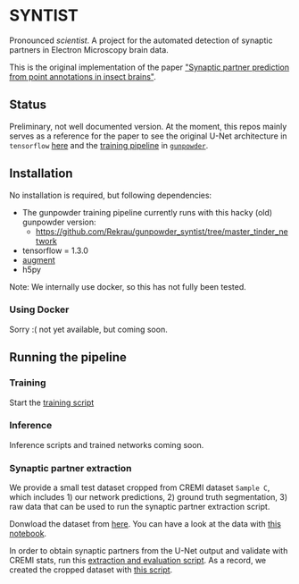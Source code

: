 # SYNTIST

Pronounced *scientist*. A project for the automated detection of synaptic partners in Electron Microscopy brain data.

This is the original implementation of the paper ["Synaptic partner prediction from point annotations in insect brains"](https://arxiv.org/pdf/1806.08205.pdf).

## Status
Preliminary, not well documented version.  At the moment, this repos mainly serves as a reference for the paper to see the original U-Net architecture in `tensorflow` [here](tf_utils/unet_tinder.py) and the [training pipeline](train_on_cremi.py) in [`gunpowder`](https://github.com/funkey/gunpowder/tree/release-v1.0/gunpowder).


## Installation

No installation is required, but following dependencies:
- The gunpowder training pipeline currently runs with this hacky (old) gunpowder version:
  - https://github.com/Rekrau/gunpowder_syntist/tree/master_tinder_network
- tensorflow = 1.3.0
- [augment](https://github.com/funkey/augment)
- h5py

Note: We internally use docker, so this has not fully been tested.

### Using Docker
Sorry :( not yet available, but coming soon.

## Running the pipeline

### Training
Start the [training script](train_on_cremi.py)

### Inference
Inference scripts and trained networks coming soon. 
   
### Synaptic partner extraction
We provide a small test dataset cropped from CREMI dataset `Sample C`, which includes 1) our network predictions, 2) ground truth segmentation, 3) raw data that can be used to run the synaptic partner extraction script.

Donwload the dataset from [here](https://drive.google.com/open?id=1q-w5Y9ekt4EVHWtgE4-xTmRXEULXgDFc). You can have a look at the data with [this notebook](notebooks/visualize_data_with_nyroglancer.ipynb).

In order to obtain synaptic partners from the U-Net output and validate with CREMI stats, run this [extraction and evaluation script](extract_syn_partners.py).  As a record, we created the cropped dataset with [this script](data/prepare_small_crop.py).
